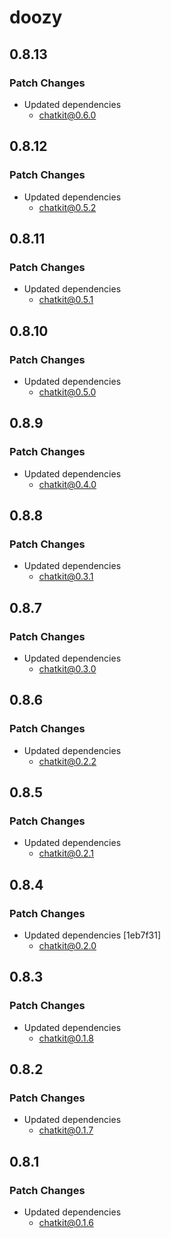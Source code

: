 # doozy

## 0.8.13

### Patch Changes

- Updated dependencies
  - chatkit@0.6.0

## 0.8.12

### Patch Changes

- Updated dependencies
  - chatkit@0.5.2

## 0.8.11

### Patch Changes

- Updated dependencies
  - chatkit@0.5.1

## 0.8.10

### Patch Changes

- Updated dependencies
  - chatkit@0.5.0

## 0.8.9

### Patch Changes

- Updated dependencies
  - chatkit@0.4.0

## 0.8.8

### Patch Changes

- Updated dependencies
  - chatkit@0.3.1

## 0.8.7

### Patch Changes

- Updated dependencies
  - chatkit@0.3.0

## 0.8.6

### Patch Changes

- Updated dependencies
  - chatkit@0.2.2

## 0.8.5

### Patch Changes

- Updated dependencies
  - chatkit@0.2.1

## 0.8.4

### Patch Changes

- Updated dependencies [1eb7f31]
  - chatkit@0.2.0

## 0.8.3

### Patch Changes

- Updated dependencies
  - chatkit@0.1.8

## 0.8.2

### Patch Changes

- Updated dependencies
  - chatkit@0.1.7

## 0.8.1

### Patch Changes

- Updated dependencies
  - chatkit@0.1.6
